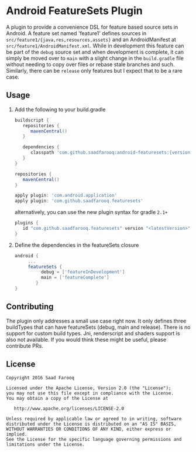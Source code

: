 Android FeatureSets Plugin
========================

A plugin to provide a convenience DSL for feature based source sets in Android. A feature set named
'feature1' defines sources in `src/feature1/{java,res,resources,assets}` and an AndroidManifest at
`src/feature1/AndroidManifest.xml`.  While in development this feature can be part of the `debug`
source set and when development is complete, it can simply be moved over to `main` with a slight
change in the `build.gradle` file without needing to copy over files or rebase stale branches and such.
Similarly, there can be `release` only features but I expect that to be a rare case.

Usage
----
1. Add the following to your build.gradle

   ```groovy
   buildscript {
      repositories {
         mavenCentral()
      }

      dependencies {
         classpath 'com.github.saadfarooq:android-featuresets:{version}'
      }
   }

   repositories {
      mavenCentral()
   }

   apply plugin: 'com.android.application'
   apply plugin: 'com.github.saadfarooq.featuresets'
   ```
   alternatively, you can use the new plugin syntax for gradle `2.1+`
   ```groovy
   plugins {
      id "com.github.saadfarooq.featuresets" version "<latestVersion>"
   }
   ```

2. Define the dependencies in the featureSets closure

   ```groovy
   android {
        ...
        featureSets {
             debug = ['featureInDevelopment']
             main = ['featureComplete']
           }
   }
   ``` 

Contributing
------------
The plugin only addresses a small use case right now. It only defines three buildTypes that can
have featureSets (debug, main and release). There is no support for custom build types. Jni,
renderscript and shaders support is also not available. If you would think these might be useful,
please contribute PRs.

License
-------

    Copyright 2016 Saad Farooq
    
    Licensed under the Apache License, Version 2.0 (the "License");
    you may not use this file except in compliance with the License.
    You may obtain a copy of the License at
    
       http://www.apache.org/licenses/LICENSE-2.0
    
    Unless required by applicable law or agreed to in writing, software
    distributed under the License is distributed on an "AS IS" BASIS,
    WITHOUT WARRANTIES OR CONDITIONS OF ANY KIND, either express or implied.
    See the License for the specific language governing permissions and
    limitations under the License.
